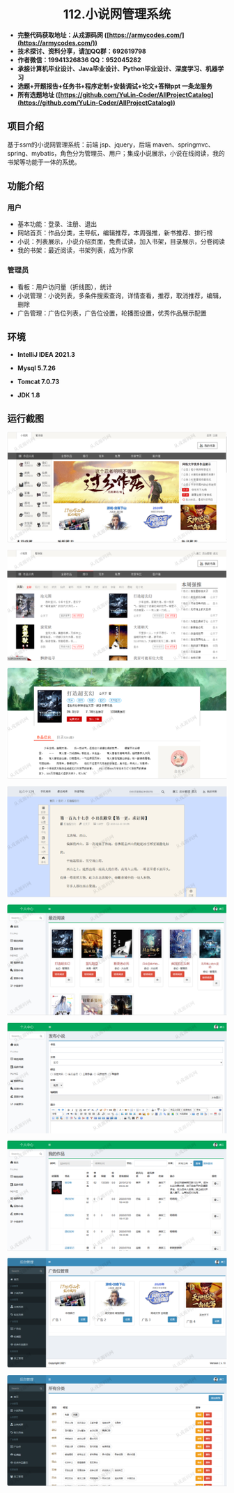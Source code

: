 <p><h1 align="center">112.小说网管理系统</h1></p>

- <b>完整代码获取地址：从戎源码网 ([https://armycodes.com/](https://armycodes.com/))</b>
- <b>技术探讨、资料分享，请加QQ群：692619798</b> 
- <b>作者微信：19941326836  QQ：952045282</b> 
- <b>承接计算机毕业设计、Java毕业设计、Python毕业设计、深度学习、机器学习</b>
- <b>选题+开题报告+任务书+程序定制+安装调试+论文+答辩ppt 一条龙服务</b>
- <b>所有选题地址 ([https://github.com/YuLin-Coder/AllProjectCatalog](https://github.com/YuLin-Coder/AllProjectCatalog)) </b>

## 项目介绍
基于ssm的小说网管理系统：前端 jsp、jquery，后端 maven、springmvc、spring、mybatis，角色分为管理员、用户；集成小说展示，小说在线阅读，我的书架等功能于一体的系统。

## 功能介绍

### 用户

- 基本功能：登录、注册、退出
- 网站首页：作品分类，主导航，编辑推荐，本周强推，新书推荐、排行榜
- 小说：列表展示，小说介绍页面，免费试读，加入书架，目录展示，分卷阅读
- 我的书架：最近阅读，书架列表，成为作家

### 管理员

- 看板：用户访问量（折线图），统计
- 小说管理：小说列表，多条件搜索查询，详情查看，推荐，取消推荐，编辑，删除
- 广告管理：广告位列表，广告位设置，轮播图设置，优秀作品展示配置

## 环境

- <b>IntelliJ IDEA 2021.3</b>

- <b>Mysql 5.7.26</b>

- <b>Tomcat 7.0.73</b>

- <b>JDK 1.8</b>

## 运行截图
![](screenshot/1.png)

![](screenshot/2.png)

![](screenshot/3.png)

![](screenshot/4.png)

![](screenshot/5.png)

![](screenshot/6.png)

![](screenshot/7.png)

![](screenshot/8.png)

![](screenshot/9.png)
